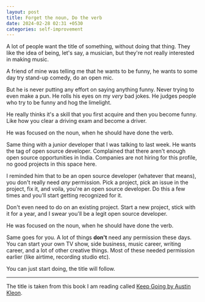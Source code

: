 ```yaml
---
layout: post
title: Forget the noun, Do the verb
date: 2024-02-28 02:31 +0530
categories: self-improvement
---
```


A lot of people want the title of something, without doing that thing. They like the idea of being, let's say, a musician, but they're not really interested in making music.

A friend of mine was telling me that he wants to be funny, he wants to some day try stand-up comedy, do an open mic.

But he is never putting any effort on saying anything funny. Never trying to even make a pun. He rolls his eyes on my *very* bad jokes. He judges people who try to be funny and hog the limelight.

He really thinks it's a skill that you first acquire and then you become funny. Like how you clear a driving exam and become a driver.

He was focused on the noun, when he should have done the verb.

Same thing with a junior developer that I was talking to last week. He wants the tag of open source developer. Complained that there aren't enough open source opportunities in India. Companies are not hiring for this profile, no good projects in this space here.

I reminded him that to be an open source developer (whatever that means), you don't really need *any* permission. Pick a project, pick an issue in the project, fix it, and voila, you're an open source developer. Do this a few times and you'll start getting recognized for it.

Don't even need to do on an existing project. Start a new project, stick with it for a year, and I swear you'll be a legit open source developer.

He was focused on the noun, when he should have done the verb.

Same goes for you. A lot of things **don't** need any permission these days. You can start your own TV show, side business, music career, writing career, and a lot of other creative things. Most of these needed permission earlier (like airtime, recording studio etc).

You can just start doing, the title will follow.

---

The title is taken from this book I am reading called [Keep Going by Austin Kleon](https://austinkleon.com/keepgoing/).